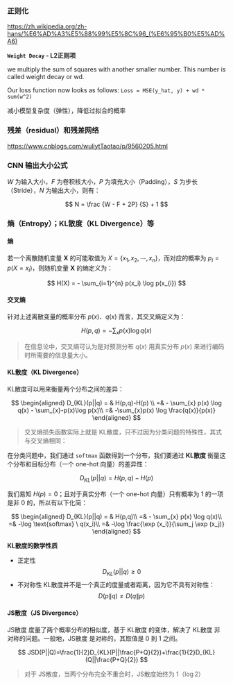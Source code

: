 ### 正则化

https://zh.wikipedia.org/zh-hans/%E6%AD%A3%E5%88%99%E5%8C%96_(%E6%95%B0%E5%AD%A6)

**`Weight Decay` - L2正则项**

we multiply the sum of squares with another smaller number. This number is called weight decay or wd.

Our loss function now looks as follows:
`Loss = MSE(y_hat, y) + wd * sum(w^2)`

减小模型复杂度（弹性），降低过拟合的概率

### 残差（residual）和残差网络

https://www.cnblogs.com/wuliytTaotao/p/9560205.html

### CNN 输出大小公式

$W$ 为输入大小，$F$ 为卷积核大小，$P$ 为填充大小（Padding），$S$ 为步长（Stride），$N$ 为输出大小，则有：

$$
N = \frac {W - F + 2P} {S} + 1
$$

### 熵（Entropy）；KL散度（KL Divergence）等

#### 熵

若一个离散随机变量 $\mathbf{X}$ 的可能取值为 $X=\{x_1,x_2,\cdots,x_n\}$，而对应的概率为 $p_i = p(X = x_i)$，则随机变量 $\mathbf{X}$ 的熵定义为：

$$
H(X) = - \sum_{i=1}^{n} p(x_i) \log p(x_{i})
$$

#### 交叉熵

针对上述离散变量的概率分布 $p(x)、q(x)$ 而言，其交叉熵定义为：

$$
H(p,q) = - \sum_{x} p(x) \log q(x)
$$

> 在信息论中，交叉熵可认为是对预测分布 $q(x)$ 用真实分布 $p(x)$ 来进行编码时所需要的信息量大小。

#### KL散度（KL Divergence）

KL散度可以用来衡量两个分布之间的差异：

$$
\begin{aligned}
D_{KL}(p||q) = & H(p,q)-H(p) \\
=& - \sum_{x} p(x) \log q(x) - \sum_{x}-p(x)\log p(x)\\
=& -\sum_{x}p(x) \log \frac{q(x)}{p(x)}
\end{aligned}
$$

> 交叉熵损失函数实际上就是 KL散度，只不过因为分类问题的特殊性，其式与交叉熵相同：

在分类问题中，我们通过 `softmax` 函数得到一个分布，我们要通过 **KL散度** 衡量这个分布和目标分布（一个 one-hot 向量）的差异性：

$$
D_{KL}(p||q) = H(p,q)-H(p)
$$

我们易知 $H(p) = 0$；且对于真实分布（一个 one-hot 向量）只有概率为 1 的一项是非 0 的，所以有以下化简：

$$
\begin{aligned}
D_{KL}(p||q) = & H(p,q)\\
=& - \sum_{x} p(x) \log q(x)\\
=& -\log \text{softmax} \ q(x_i)\\
=& -\log \frac{\exp (x_i)}{\sum_j \exp (x_j)}
\end{aligned}
$$

**KL散度的数学性质**

- 正定性
$$
D_{KL}(p||q) \ge 0
$$
- 不对称性
KL散度并不是一个真正的度量或者距离，因为它不具有对称性：
$$
D(p \| q) \ne D(q \| p)
$$

#### JS散度（JS Divergence）

JS散度 度量了两个概率分布的相似度，基于 KL散度 的变体，解决了 KL散度 非对称的问题。一般地，JS散度 是对称的，其取值是 0 到 1 之间。

$$
JSD(P||Q)=\frac{1}{2}D_{KL}(P||\frac{P+Q}{2})+\frac{1}{2}D_{KL}(Q||\frac{P+Q}{2})
$$

> 对于 JS散度，当两个分布完全不重合时，JS散度始终为 1（$\log 2$）

